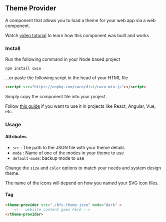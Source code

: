 ## Theme Provider

A component that allows you to load a theme for your web app via a web component.

Watch [video tutorial](https://youtu.be/K4YSItm8btE) to learn how this component was built and works

### Install

Run the following command in your Node based project

```
npm install cwco
```

...or paste the following script in the head of your HTML file

```html 
<script src="https://unpkg.com/cwco/dist/cwco.min.js"></script>
```

Simply copy the component file into your project.

Follow [this guide](https://cwco.io/documentation/getting-started) if you want to use it in projects like React, Angular, Vue, etc.

### Usage

#### Attributes

- `src` : The path to the JSON file with your theme details
- `mode` : Name of one of the modes in your theme to use
- `default-mode`: backup mode to use

Change the `size` and `color` options to match your needs and system design theme.

The name of the icons will depend on how you named your SVG icon files.

#### Tag

```html
<theme-provider src="./bfs-theme.json" mode="dark" >
	<!-- website content goes here -->
</theme-provider>
```
